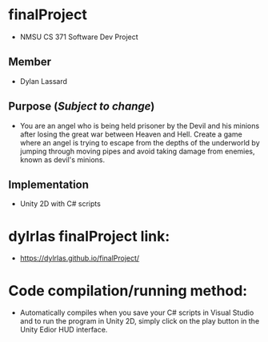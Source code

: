 # finalProject
* NMSU CS 371 Software Dev Project

## Member
* Dylan Lassard


## Purpose (*Subject to change*)
* You are an angel who is being held prisoner by the Devil and his minions after losing the great war between Heaven and Hell. Create a game where an angel is trying to escape from the depths of the underworld by jumping through moving pipes and avoid taking damage from enemies, known as devil's minions.

## Implementation
* Unity 2D with C# scripts


# dylrlas finalProject link:
* https://dylrlas.github.io/finalProject/


# Code compilation/running method:
* Automatically compiles when you save your C# scripts in Visual Studio and to run the program in Unity 2D, simply click on the play button in the Unity Edior HUD interface.
